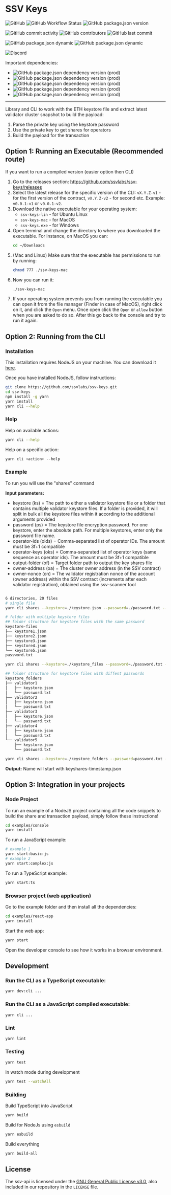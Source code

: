 # SSV Keys

![GitHub](https://img.shields.io/github/license/ssvlabs/ssv-keys)
![GitHub Workflow Status](https://img.shields.io/github/workflow/status/ssvlabs/ssv-keys/Lint%20and%20test)
![GitHub package.json version](https://img.shields.io/github/package-json/v/ssvlabs/ssv-keys)

![GitHub commit activity](https://img.shields.io/github/commit-activity/y/ssvlabs/ssv-keys)
![GitHub contributors](https://img.shields.io/github/contributors/ssvlabs/ssv-keys)
![GitHub last commit](https://img.shields.io/github/last-commit/ssvlabs/ssv-keys)

![GitHub package.json dynamic](https://img.shields.io/github/package-json/keywords/ssvlabs/ssv-keys)
![GitHub package.json dynamic](https://img.shields.io/github/package-json/author/ssvlabs/ssv-keys)

![Discord](https://img.shields.io/discord/723834989506068561?style=for-the-badge&label=Ask%20for%20support&logo=discord&logoColor=white)

Important dependencies:

* ![GitHub package.json dependency version (prod)](https://img.shields.io/github/package-json/dependency-version/ssvlabs/ssv-keys/bls-eth-wasm?style=social)
* ![GitHub package.json dependency version (prod)](https://img.shields.io/github/package-json/dependency-version/ssvlabs/ssv-keys/bls-signatures?style=social)
* ![GitHub package.json dependency version (prod)](https://img.shields.io/github/package-json/dependency-version/ssvlabs/ssv-keys/eth2-keystore-js?style=social)
* ![GitHub package.json dependency version (prod)](https://img.shields.io/github/package-json/dependency-version/ssvlabs/ssv-keys/ethereumjs-util?style=social)
* ![GitHub package.json dependency version (prod)](https://img.shields.io/github/package-json/dependency-version/ssvlabs/ssv-keys/ethereumjs-wallet?style=social)

---

Library and CLI to work with the ETH keystore file and extract latest validator cluster snapshot to build the payload:
1. Parse the private key using the keystore password
2. Use the private key to get shares for operators
3. Build the payload for the transaction

## Option 1: Running an Executable (Recommended route)

If you want to run a compiled version (easier option then CLI)

1. Go to the releases section: https://github.com/ssvlabs/ssv-keys/releases
2. Select the latest release for the specific version of the CLI: `vX.Y.Z-v1` - for the first version of the contract, `vX.Y.Z-v2` - for second etc.
   Example: `v0.0.1-v1` or `v0.0.1-v2`.
3. Download the native executable for your operating system:
   * `ssv-keys-lin` - for Ubuntu Linux
   * `ssv-keys-mac` - for MacOS
   * `ssv-keys.exe` - for Windows
4. Open terminal and change the directory to where you downloaded the executable. For instance, on MacOS you can:
   ```bash
   cd ~/Downloads
   ```
5. (Mac and Linux) Make sure that the executable has permissions to run by running:
   ```bash
   chmod 777 ./ssv-keys-mac
   ```
6. Now you can run it:
   ```bash
   ./ssv-keys-mac
   ```
7. If your operating system prevents you from running the executable you can open it from the file manager (Finder in case of MacOS), right click on it, and click the `Open` menu. Once open click the `Open` or `allow` button when you are asked to do so. After this go back to the console and try to run it again.

## Option 2: Running from the CLI

### Installation

This installation requires NodeJS on your machine.
You can download it [here](https://nodejs.org/en/download/).

Once you have installed NodeJS, follow instructions:

```bash
git clone https://github.com/ssvlabs/ssv-keys.git
cd ssv-keys
npm install -g yarn
yarn install
yarn cli --help
```

### Help

Help on available actions:

```bash
yarn cli --help
```

Help on a specific action:

```bash
yarn cli <action> --help
```


### Example

To run you will use the "shares" command

**Input parameters:**
- keystore (ks) = The path to either a validator keystore file or a folder that contains multiple validator keystore files. If a folder is provided, it will split in bulk all the keystore files within it according to the additional arguments provided
- password (ps) = The keystore file encryption password. For one keystore, enter the absolute path. For multiple keystores, enter only the password file name.
- operator-ids (oids) = Comma-separated list of operator IDs. The amount must be 3f+1 compatible
- operator-keys (oks) = Comma-separated list of operator keys (same sequence as operator ids). The amount must be 3f+1 compatible
- output-folder (of) = Target folder path to output the key shares file
- owner-address (oa) = The cluster owner address (in the SSV contract)
- owner-nonce (on) = The validator registration nonce of the account (owner address) within the SSV contract (increments after each validator registration), obtained using the ssv-scanner tool

```bash

6 directories, 20 files
# single file
yarn cli shares --keystore=./keystore.json --password=./password.txt --operator-ids=1,2,3,4 --operator-keys=LS..,LS..,LS..,LS.. --output-folder=./ --owner-address=... --owner-nonce=..

# folder with multiple keystore files
## folder structure for keystore files with the same password
keystore-files
├── keystore1.json
├── keystore2.json
├── keystore3.json
├── keystore4.json
└── keystore5.json
password.txt

yarn cli shares --keystore=./keystore_files --password=./password.txt --operator-ids=1,2,3,4 --operator-keys=LS..,LS..,LS..,LS.. --output-folder=./ --owner-address=... --owner-nonce=..

## folder structure for keystore files with diffent passwords
keystore_folders
├── validator1
│   ├── keystore.json
│   └── password.txt
├── validator2
│   ├── keystore.json
│   └── password.txt
├── validator3
│   ├── keystore.json
│   └── password.txt
├── validator4
│   ├── keystore.json
│   └── password.txt
└── validator5
    ├── keystore.json
    └── password.txt

yarn cli shares --keystore=./keystore_folders --password=password.txt --operator-ids=1,2,3,4 --operator-keys=LS..,LS..,LS..,LS.. --output-folder=./ --owner-address=... --owner-nonce=..
```

**Output:**  Name will start with keyshares-timestamp.json

## Option 3: Integration in your projects

### Node Project

To run an example of a NodeJS project containing all the code snippets to build the share and transaction payload, simply follow these instructions!

```bash
cd examples/console
yarn install
```

To run a JavaScript example:

```bash
# example 1
yarn start:basic:js
# example 2
yarn start:complex:js
```

To run a TypeScript example:

```bash
yarn start:ts
```

### Browser project (web application)

Go to the example folder and then install all the dependencies:

```bash
cd examples/react-app
yarn install
```

Start the web app:

```bash
yarn start
```

Open the developer console to see how it works in a browser environment.

## Development

### Run the CLI as a TypeScript executable:

```bash
yarn dev:cli ...
```

### Run the CLI as a JavaScript compiled executable:

```bash
yarn cli ...
```

### Lint

```bash
yarn lint
```

### Testing

```bash
yarn test
```

In watch mode during development

```bash
yarn test --watchAll
```

### Building

Build TypeScript into JavaScript

```bash
yarn build
```

Build for NodeJs using `esbuild`

```bash
yarn esbuild
```

Build everything

```bash
yarn build-all
```

## License

The ssv-api is licensed under the
[GNU General Public License v3.0](https://www.gnu.org/licenses/gpl-3.0.en.html),
also included in our repository in the `LICENSE` file.
